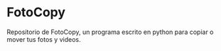 # FotoCopy
Repositorio de FotoCopy, un programa escrito en python para copiar o mover tus fotos y videos. 
